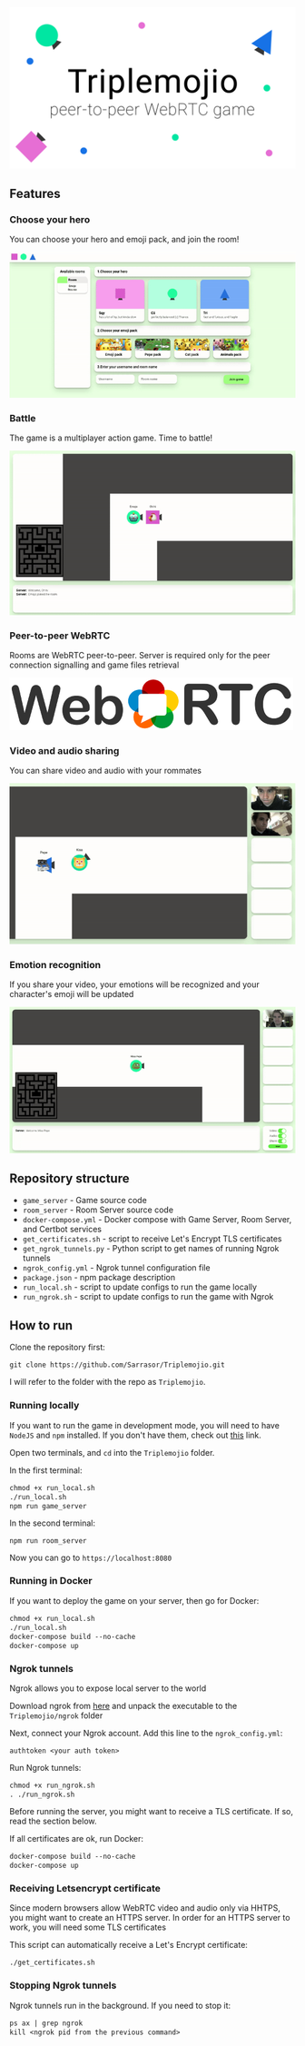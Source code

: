 ![logo](images/logo.png)

## Features

### Choose your hero

You can choose your hero and emoji pack, and join the room!

![choose your hero](images/choose_your_hero.gif)

### Battle

The game is a multiplayer action game. Time to battle!

![battle](images/battle.gif)

### Peer-to-peer WebRTC

Rooms are WebRTC peer-to-peer. Server is required only for the peer connection signalling and game files retrieval

![web rtc](images/web_rtc.png)

### Video and audio sharing

You can share video and audio with your rommates

![video sharing](images/video_sharing.gif)

### Emotion recognition

If you share your video, your emotions will be recognized and your character's emoji will be updated

![emotion recognition](images/emotion_recognition.gif)

## Repository structure

- `game_server` - Game source code
- `room_server` - Room Server source code
- `docker-compose.yml` - Docker compose with Game Server, Room Server, and Certbot services
- `get_certificates.sh` - script to receive Let's Encrypt TLS certificates
- `get_ngrok_tunnels.py` - Python script to get names of running Ngrok tunnels
- `ngrok_config.yml` - Ngrok tunnel configuration file
- `package.json` - npm package description
- `run_local.sh` - script to update configs to run the game locally
- `run_ngrok.sh` - script to update configs to run the game with Ngrok

## How to run

Clone the repository first:

```
git clone https://github.com/Sarrasor/Triplemojio.git
```

I will refer to the folder with the repo as `Triplemojio`.

### Running locally 

If you want to run the game in development mode, you will need to have `NodeJS` and `npm` installed. If you don't have them, check out [this](https://docs.npmjs.com/downloading-and-installing-node-js-and-npm) link.

Open two terminals, and `cd` into the `Triplemojio` folder.

In the first terminal:

```
chmod +x run_local.sh
./run_local.sh
npm run game_server
```

In the second terminal:

```
npm run room_server
```

Now you can go to `https://localhost:8080`

### Running in Docker

If you want to deploy the game on your server, then go for Docker:

```
chmod +x run_local.sh
./run_local.sh
docker-compose build --no-cache
docker-compose up
```

### Ngrok tunnels

Ngrok allows you to expose local server to the world

Download ngrok from [here](https://ngrok.com/download) and unpack the executable to the `Triplemojio/ngrok` folder

Next, connect your Ngrok account. Add this line to the `ngrok_config.yml`:

```
authtoken <your auth token>
```

Run Ngrok tunnels:

```
chmod +x run_ngrok.sh
. ./run_ngrok.sh
```

Before running the server, you might want to receive a TLS certificate. If so, read the section below.


If all certificates are ok, run Docker:

```
docker-compose build --no-cache
docker-compose up
```

### Receiving Letsencrypt certificate

Since modern browsers allow WebRTC video and audio only via HHTPS, you might want to create an HTTPS server. In order for an HTTPS server to work, you will need some TLS certificates

This script can automatically receive a Let's Encrypt certificate:

```
./get_certificates.sh
```

### Stopping Ngrok tunnels

Ngrok tunnels run in the background. If you need to stop it:

```
ps ax | grep ngrok
kill <ngrok pid from the previous command>
```
